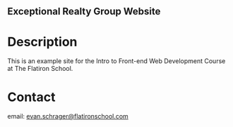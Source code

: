 Exceptional Realty Group Website
---

# Description

This is an example site for the Intro to Front-end Web Development Course at The Flatiron School.

# Contact

email: evan.schrager@flatironschool.com